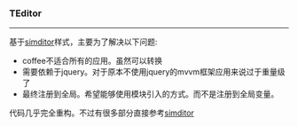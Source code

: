 ### TEditor

---

基于[simditor](https://github.com/mycolorway/simditor)样式，主要为了解决以下问题:

- coffee不适合所有的应用。虽然可以转换
- 需要依赖于jquery。对于原本不使用jquery的mvvm框架应用来说过于重量级了
- 最终注册到全局。希望能够使用模块引入的方式。而不是注册到全局变量。

代码几乎完全重构。不过有很多部分直接参考[simditor](https://github.com/mycolorway/simditor)
